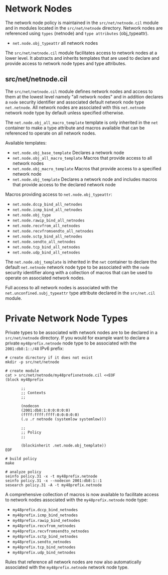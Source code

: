 # Network Nodes

The network node policy is maintained in the `src/net/netnode.cil`
module and in modules located in the `src/net/netnode` directory.
Network nodes are referenced using `types` (netnode) and
`type attributes` (obj_typeattr).

* `net.node.obj_typeattr` all network nodes

The `src/net/netnode.cil` module facilitates access to network nodes
at a lower level. It abstracts and inherits templates that are used
to declare and provide access to network node types and type
attributes.

## src/net/netnode.cil

The `src/net/netnode.cil` module defines network nodes and access to
them at the lowest level namely "all network nodes" and in addition
declares a `node` security identifier and associated default network
node type `net.netnode`. All network nodes are associated with this
`net.netnode` network node type by default unless specified otherwise.

The `net.node.obj_all_macro_template` template is only inherited in
the `net` container to make a type attribute and macros available that
can be referenced to operate on all network nodes.

Available templates:

* `net.node.obj_base_template` Declares a network node
* `net.node.obj_all_macro_template` Macros that provide access to all
network nodes
* `net.node.obj_macro_template` Macros that provide access to
a specified network node
* `net.node.obj_template` Declares a network node and includes macros
that provide access to the declared network node

Macros providing access to `net.node.obj_typeattr`:

* `net.node.dccp_bind_all_netnodes`
* `net.node.icmp_bind_all_netnodes`
* `net.node.obj_type`
* `net.node.rawip_bind_all_netnodes`
* `net.node.recvfrom_all_netnodes`
* `net.node.recvfromsendto_all_netnodes`
* `net.node.sctp_bind_all_netnodes`
* `net.node.sendto_all_netnodes`
* `net.node.tcp_bind_all_netnodes`
* `net.node.udp_bind_all_netnodes`

The `net.node.obj_template` is inherited in the `net` container
to declare the default `net.netnode` network node type to be
associated with the `node` security identifier along with a collection
of macros that can be used to operate on associated network nodes.

Full access to all network nodes is associated with the
`net.unconfined.subj_typeattr` type attribute declared in the
`src/net.cil` module.

# Private Network Node Types

Private types to be associated with network nodes are to be declared
in a `src/net/netnode` directory. If you would for
example want to declare a private `my48prefix.netnode` node type to
be associated with the `2001:db8:1::/48` IPv6 prefix:

```
# create directory if it does not exist
mkdir -p src/net/netnode

# create module
cat > src/net/netnode/my48prefixnetnode.cil <<EOF
(block my48prefix

       ;;
       ;; Contexts
       ;;

       (nodecon
       (2001:db8:1:0:0:0:0:0)
       (ffff:ffff:ffff:0:0:0:0:0)
       (.u .r netnode (systemlow systemlow)))

       ;;
       ;; Policy
       ;;

       (blockinherit .net.node.obj_template))
EOF

# build policy
make

# analyze policy
seinfo policy.31 -x -t my48prefix.netnode
seinfo policy.31 -x --nodecon 2001:db8:1::1
sesearch policy.31 -A -t my48prefix.netnode
```
A comprehensive collection of macros is now available to facilitate
access to network nodes associated with the `my48prefix.netnode` node
type:

* `my48prefix.dccp_bind_netnodes`
* `my48prefix.icmp_bind_netnodes`
* `my48prefix.rawip_bind_netnodes`
* `my48prefix.recvfrom_netnodes`
* `my48prefix.recvfromsendto_netnodes`
* `my48prefix.sctp_bind_netnodes`
* `my48prefix.sendto_netnodes`
* `my48prefix.tcp_bind_netnodes`
* `my48prefix.udp_bind_netnodes`

Rules that reference all network nodes are now also automatically
associated with the `my48prefix.netnode` network node type.
